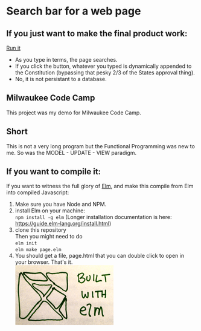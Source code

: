 # Search bar for a web page
## If you just want to make the final product work:
[Run it](http://littlefurnace.com/elm/index.html)
* As you type in terms, the page searches. 
* If you click the button, whatever you typed is dynamically appended to the Constitution (bypassing that pesky 2/3 of the States approval thing). 
* No, it is not persistant to a database.
## Milwaukee Code Camp
This project was my demo for Milwaukee Code Camp. 
## Short
This is not a very long program but the Functional Programming was new to me.  So was the MODEL - UPDATE - VIEW paradigm.

## If you want to compile it:
If you want to witness the full glory of [Elm](https://elm-lang.org/), and make this compile from Elm into compiled Javascript: <br/>
1) Make sure you have Node and NPM.<br>
2) install Elm on your machine:<br/>
`npm install -g elm`
(Longer installation documentation is here: https://guide.elm-lang.org/install.html)<br/>
3) clone this repository<br/>
Then you might need to do <br/>
		`elm init`<br/>
		`elm make page.elm `<br/>
4) You should get a file, page.html that you can double click to open in your browser.  That's it.
<br>![Handrawn Elm logo](https://github.com/atom-box/history/blob/master/elm-drawn_260x158.png)
